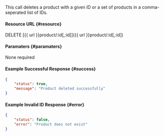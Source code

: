 <!--
@title DELETE product/:id
@author Moltin Ltd
@description Deletes a product with a given ID or in a comma-seperated list of IDs

@sidebar 1
@family Product
@rate No
@auth Yes
@format JSON
@http DELETE
@version beta
-->
This call deletes a product with a given ID or a set of products in a comma-seperated list of IDs.

#### Resource URL	{#resource}
DELETE [{{ url }}product/:id[,:id]]({{ url }}product/:id[,:id])


#### Paramaters	{#paramaters}
None required


#### Example Successful Response	{#success}
``` json
{
    "status": true,
    "message": "Product deleted successfully"
}
```


#### Example Invalid ID Response	{#error}
``` json
{
	"status": false,
	"error": "Product does not exist"
}
```
